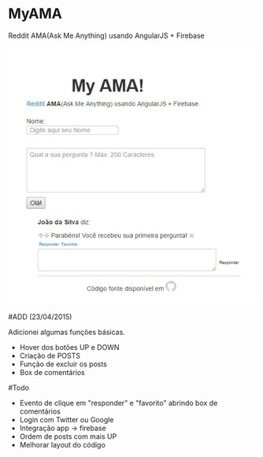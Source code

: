 # MyAMA
Reddit AMA(Ask Me Anything) usando AngularJS + Firebase

<img src="img/myAma.jpg" />

#ADD 
(23/04/2015)

Adicionei algumas funções básicas.

- Hover dos botões UP e DOWN
- Criação de POSTS
- Função de excluir os posts
- Box de comentários

#Todo

- Evento de clique em "responder" e "favorito" abrindo box de comentários
- Login com Twitter ou Google
- Integração app -> firebase
- Ordem de posts com mais UP
- Melhorar layout do código
